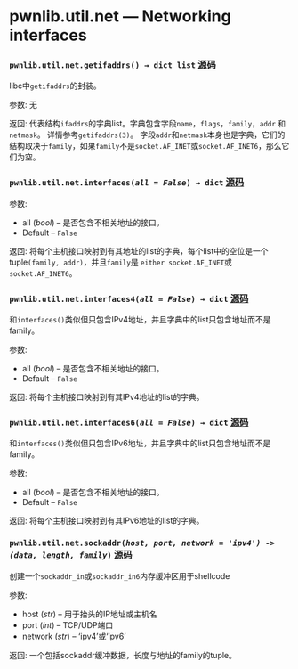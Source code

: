 # pwnlib.util.net — Networking interfaces

### `pwnlib.util.net.getifaddrs() → dict list` [源码](https://github.com/Gallopsled/pwntools/blob/67473560c7/pwnlib/util/net.py#L74-121)

libc中`getifaddrs`的封装。

参数:	无

返回:	代表结构`ifaddrs`的字典list。字典包含字段`name`，`flags`，`family`，`addr` 和 `netmask`。 详情参考`getifaddrs(3)`。 字段`addr`和`netmask`本身也是字典，它们的结构取决于`family`，如果`family`不是`socket.AF_INET`或`socket.AF_INET6`，那么它们为空。

### `pwnlib.util.net.interfaces(`*`all = False`*`) → dict` [源码](https://github.com/Gallopsled/pwntools/blob/67473560c7/pwnlib/util/net.py#L123-147)

参数:	
* all (*bool*) – 是否包含不相关地址的接口。
* Default – `False`

返回:	将每个主机接口映射到有其地址的list的字典，每个list中的空位是一个tuple`(family, addr)`，并且`family`是 `either socket.AF_INET`或`socket.AF_INET6`。

### `pwnlib.util.net.interfaces4(`*`all = False`*`) → dict` [源码](https://github.com/Gallopsled/pwntools/blob/67473560c7/pwnlib/util/net.py#L170-189)

和`interfaces()`类似但只包含IPv4地址，并且字典中的list只包含地址而不是family。

参数:	
* all (*bool*) – 是否包含不相关地址的接口。
* Default – `False`

返回:	将每个主机接口映射到有其IPv4地址的list的字典。

### `pwnlib.util.net.interfaces6(`*`all = False`*`) → dict` [源码](https://github.com/Gallopsled/pwntools/blob/67473560c7/pwnlib/util/net.py#L170-189)

和`interfaces()`类似但只包含IPv6地址，并且字典中的list只包含地址而不是family。

参数:	
* all (*bool*) – 是否包含不相关地址的接口。
* Default – `False`

返回:	将每个主机接口映射到有其IPv6地址的list的字典。

### `pwnlib.util.net.sockaddr(`*`host, port, network = 'ipv4') -> (data, length, family`*`)` [源码](https://github.com/Gallopsled/pwntools/blob/67473560c7/pwnlib/util/net.py#L191-226)

创建一个`sockaddr_in`或`sockaddr_in6`内存缓冲区用于shellcode

参数:	
* host (*str*) – 用于抬头的IP地址或主机名
* port (*int*) – TCP/UDP端口
* network (*str*) – ‘ipv4’或‘ipv6’

返回:	
一个包括sockaddr缓冲数据，长度与地址的family的tuple。